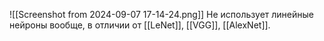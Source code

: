 ![[Screenshot from 2024-09-07 17-14-24.png]]
Не использует линейные нейроны вообще, в отличии от [[LeNet]], [[VGG]], [[AlexNet]].